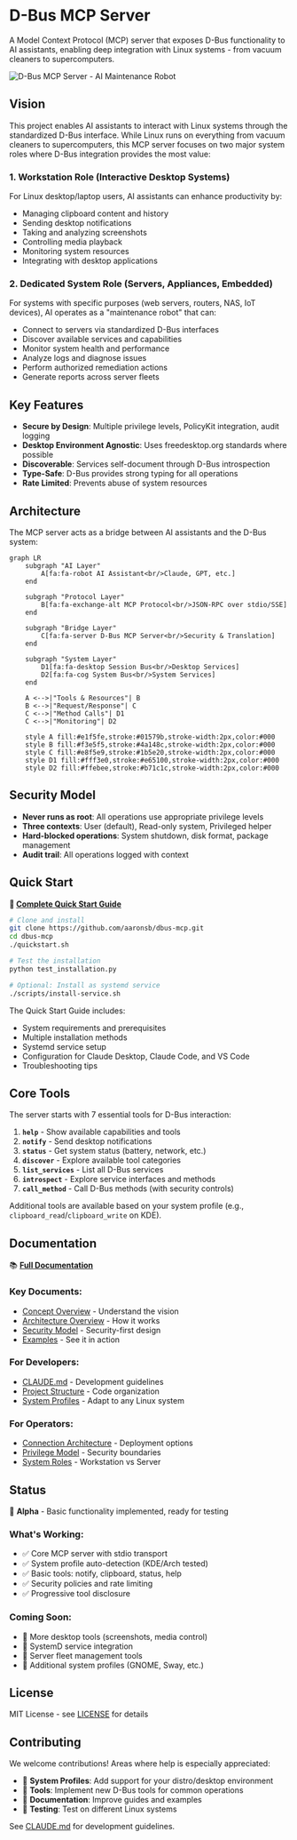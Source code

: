 # D-Bus MCP Server

A Model Context Protocol (MCP) server that exposes D-Bus functionality to AI assistants, enabling deep integration with Linux systems - from vacuum cleaners to supercomputers.

![D-Bus MCP Server - AI Maintenance Robot](docs/images/dbus-mcp-robot.png)

## Vision

This project enables AI assistants to interact with Linux systems through the standardized D-Bus interface. While Linux runs on everything from vacuum cleaners to supercomputers, this MCP server focuses on two major system roles where D-Bus integration provides the most value:

### 1. Workstation Role (Interactive Desktop Systems)
For Linux desktop/laptop users, AI assistants can enhance productivity by:
- Managing clipboard content and history
- Sending desktop notifications
- Taking and analyzing screenshots
- Controlling media playback
- Monitoring system resources
- Integrating with desktop applications

### 2. Dedicated System Role (Servers, Appliances, Embedded)
For systems with specific purposes (web servers, routers, NAS, IoT devices), AI operates as a "maintenance robot" that can:
- Connect to servers via standardized D-Bus interfaces
- Discover available services and capabilities
- Monitor system health and performance
- Analyze logs and diagnose issues
- Perform authorized remediation actions
- Generate reports across server fleets

## Key Features

- **Secure by Design**: Multiple privilege levels, PolicyKit integration, audit logging
- **Desktop Environment Agnostic**: Uses freedesktop.org standards where possible
- **Discoverable**: Services self-document through D-Bus introspection
- **Type-Safe**: D-Bus provides strong typing for all operations
- **Rate Limited**: Prevents abuse of system resources

## Architecture

The MCP server acts as a bridge between AI assistants and the D-Bus system:

```mermaid
graph LR
    subgraph "AI Layer"
        A[fa:fa-robot AI Assistant<br/>Claude, GPT, etc.]
    end
    
    subgraph "Protocol Layer"
        B[fa:fa-exchange-alt MCP Protocol<br/>JSON-RPC over stdio/SSE]
    end
    
    subgraph "Bridge Layer"
        C[fa:fa-server D-Bus MCP Server<br/>Security & Translation]
    end
    
    subgraph "System Layer"
        D1[fa:fa-desktop Session Bus<br/>Desktop Services]
        D2[fa:fa-cog System Bus<br/>System Services]
    end
    
    A <-->|"Tools & Resources"| B
    B <-->|"Request/Response"| C
    C <-->|"Method Calls"| D1
    C <-->|"Monitoring"| D2
    
    style A fill:#e1f5fe,stroke:#01579b,stroke-width:2px,color:#000
    style B fill:#f3e5f5,stroke:#4a148c,stroke-width:2px,color:#000
    style C fill:#e8f5e9,stroke:#1b5e20,stroke-width:2px,color:#000
    style D1 fill:#fff3e0,stroke:#e65100,stroke-width:2px,color:#000
    style D2 fill:#ffebee,stroke:#b71c1c,stroke-width:2px,color:#000
```

## Security Model

- **Never runs as root**: All operations use appropriate privilege levels
- **Three contexts**: User (default), Read-only system, Privileged helper
- **Hard-blocked operations**: System shutdown, disk format, package management
- **Audit trail**: All operations logged with context

## Quick Start

**📖 [Complete Quick Start Guide](docs/QUICKSTART.md)**

```bash
# Clone and install
git clone https://github.com/aaronsb/dbus-mcp.git
cd dbus-mcp
./quickstart.sh

# Test the installation
python test_installation.py

# Optional: Install as systemd service
./scripts/install-service.sh
```

The Quick Start Guide includes:
- System requirements and prerequisites
- Multiple installation methods
- Systemd service setup
- Configuration for Claude Desktop, Claude Code, and VS Code
- Troubleshooting tips

## Core Tools

The server starts with 7 essential tools for D-Bus interaction:

1. **`help`** - Show available capabilities and tools
2. **`notify`** - Send desktop notifications
3. **`status`** - Get system status (battery, network, etc.)
4. **`discover`** - Explore available tool categories
5. **`list_services`** - List all D-Bus services
6. **`introspect`** - Explore service interfaces and methods
7. **`call_method`** - Call D-Bus methods (with security controls)

Additional tools are available based on your system profile (e.g., `clipboard_read`/`clipboard_write` on KDE).

## Documentation

📚 **[Full Documentation](docs/README.md)**

### Key Documents:
- [Concept Overview](docs/design/CONCEPT.md) - Understand the vision
- [Architecture Overview](docs/architecture/ARCHITECTURE-OVERVIEW.md) - How it works
- [Security Model](docs/guides/SECURITY.md) - Security-first design
- [Examples](docs/guides/EXAMPLES.md) - See it in action

### For Developers:
- [CLAUDE.md](CLAUDE.md) - Development guidelines
- [Project Structure](docs/architecture/PROJECT-STRUCTURE.md) - Code organization
- [System Profiles](docs/architecture/SYSTEM-PROFILES.md) - Adapt to any Linux system

### For Operators:
- [Connection Architecture](docs/architecture/CONNECTION-ARCHITECTURE.md) - Deployment options
- [Privilege Model](docs/guides/PRIVILEGE-MODEL.md) - Security boundaries
- [System Roles](docs/design/SYSTEM-ROLES.md) - Workstation vs Server

## Status

🚧 **Alpha** - Basic functionality implemented, ready for testing

### What's Working:
- ✅ Core MCP server with stdio transport
- ✅ System profile auto-detection (KDE/Arch tested)
- ✅ Basic tools: notify, clipboard, status, help
- ✅ Security policies and rate limiting
- ✅ Progressive tool disclosure

### Coming Soon:
- 🔄 More desktop tools (screenshots, media control)
- 🔄 SystemD service integration  
- 🔄 Server fleet management tools
- 🔄 Additional system profiles (GNOME, Sway, etc.)

## License

MIT License - see [LICENSE](LICENSE) for details

## Contributing

We welcome contributions! Areas where help is especially appreciated:

- 🐧 **System Profiles**: Add support for your distro/desktop environment
- 🔧 **Tools**: Implement new D-Bus tools for common operations
- 📖 **Documentation**: Improve guides and examples
- 🧪 **Testing**: Test on different Linux systems

See [CLAUDE.md](CLAUDE.md) for development guidelines.